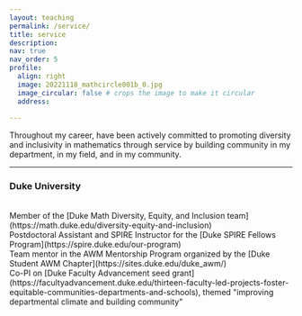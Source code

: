 ```yaml
---
layout: teaching
permalink: /service/
title: service
description:
nav: true
nav_order: 5
profile:
  align: right
  image: 20221118_mathcircle001b_0.jpg
  image_circular: false # crops the image to make it circular
  address: 
  
---
```

Throughout my career, have been actively committed to promoting diversity and inclusivity in mathematics through service by building community in my department, in my field, and in my community. 
<hr/>

### Duke University
<br/>
Member of the [Duke Math Diversity, Equity, and Inclusion team](https://math.duke.edu/diversity-equity-and-inclusion)<br/>
Postdoctoral Assistant and SPIRE Instructor for the [Duke SPIRE Fellows Program](https://spire.duke.edu/our-program)<br/>
Team mentor in the AWM Mentorship Program organized by the [Duke Student AWM Chapter](https://sites.duke.edu/duke_awm/)<br/>
Co-PI on [Duke Faculty Advancement seed grant](https://facultyadvancement.duke.edu/thirteen-faculty-led-projects-foster-equitable-communities-departments-and-schools), themed "improving departmental climate and building community"<br/>
